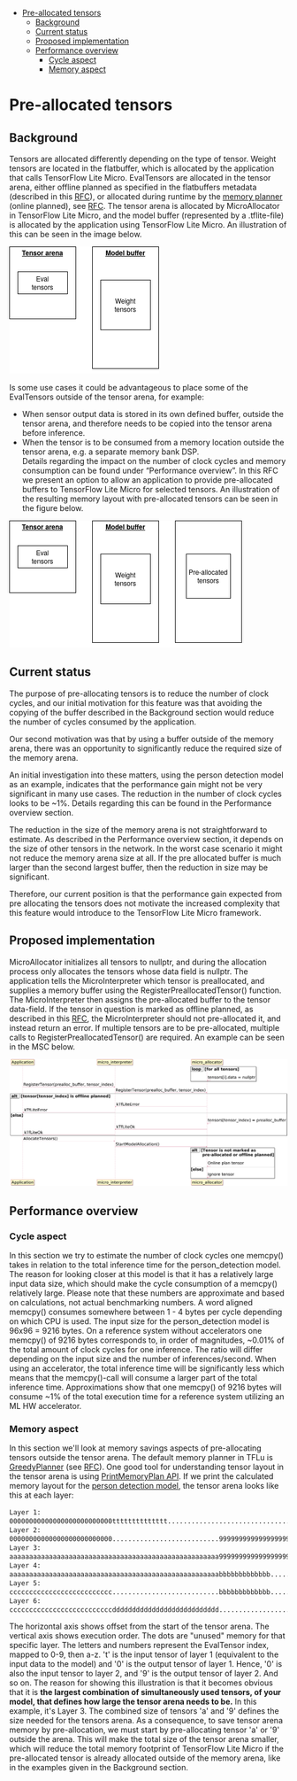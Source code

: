 <!-- mdformat off(b/169948621#comment2) --> 

<!--ts-->
   * [Pre-allocated tensors](#pre-allocated-tensors)
      * [Background](#background)
      * [Current status](#current-status)
      * [Proposed implementation](#proposed-implementation)
      * [Performance overview](#performance-overview)
         * [Cycle aspect](#cycle-aspect)
         * [Memory aspect](#memory-aspect)
<!--
Semi-automated TOC generation with instructions from
https://github.com/ekalinin/github-markdown-toc#auto-insert-and-update-toc
-->

<!--te-->

# Pre-allocated tensors
## Background
Tensors are allocated differently depending on the type of tensor. Weight tensors are located in the flatbuffer, which is allocated by the application that calls TensorFlow Lite Micro. EvalTensors are allocated in the tensor arena, either offline planned as specified in the flatbuffers metadata (described in this [RFC](https://docs.google.com/document/d/16aTSHL5wxsq99t6adVbBz1U3K8Y5tBDAvs16iroZDEU)), or allocated during runtime by the [memory planner](https://github.com/tensorflow/tensorflow/tree/master/tensorflow/lite/micro/memory_planner) (online planned), see [RFC](https://docs.google.com/document/d/1akpqu0uiPQshmCrnV6dOEFgYM4tCCnI8Zce85PnjHMI).
The tensor arena is allocated by MicroAllocator in TensorFlow Lite Micro, and the model buffer (represented by a .tflite-file) is allocated by the application using TensorFlow Lite Micro. An illustration of this can be seen in the image below.

![Image of two blocks](images/preallocated_tensors/preallocated_tensors_bg_1.png)

Is some use cases it could be advantageous to place some of the EvalTensors outside of the tensor arena, for example: 
* When sensor output data is stored in its own defined buffer, outside the tensor arena, and therefore needs to be copied into the tensor arena before inference.
* When the tensor is to be consumed from a memory location outside the tensor arena, e.g. a separate memory bank DSP.\
Details regarding the impact on the number of clock cycles and memory consumption can be found under “Performance overview”.
In this RFC we present an option to allow an application to provide pre-allocated buffers to TensorFlow Lite Micro for selected tensors.
An illustration of the resulting memory layout with pre-allocated tensors can be seen in the figure below.

![Image of three blocks](images/preallocated_tensors/preallocated_tensors_bg_2.png)

## Current status
The purpose of pre-allocating tensors is to reduce the number of clock cycles, and our initial motivation for this feature was that avoiding the copying of the buffer described in the Background section would reduce the number of cycles consumed by the application.

Our second motivation was that by using a buffer outside of the memory arena, there was an opportunity to significantly reduce the required size of the memory arena.

An initial investigation into these matters, using the person detection model as an example, indicates that the performance gain might not be very significant in many use cases. The reduction in the number of clock cycles looks to be ~1%. Details regarding this can be found in the Performance overview section.

The reduction in the size of the memory arena is not straightforward to estimate. As described in the Performance overview section, it depends on the size of other tensors in the network. In the worst case scenario it might not reduce the memory arena size at all. If the pre allocated buffer is much larger than the second largest buffer, then the reduction in size may be significant.

Therefore, our current position is that the performance gain expected from pre allocating the tensors does not motivate the increased complexity that this feature would introduce to the TensorFlow Lite Micro framework.

## Proposed implementation
MicroAllocator initializes all tensors to nullptr, and during the allocation process only allocates the tensors whose data field is nullptr.
The application tells the MicroInterpreter which tensor is preallocated, and supplies a memory buffer using the RegisterPreallocatedTensor() function. The MicroInterpreter then assigns the pre-allocated buffer to the tensor data-field.
If the tensor in question is marked as offline planned, as described in this [RFC](https://docs.google.com/document/d/16aTSHL5wxsq99t6adVbBz1U3K8Y5tBDAvs16iroZDEU), the MicroInterpreter should not pre-allocated it, and instead return an error.
If multiple tensors are to be pre-allocated, multiple calls to RegisterPreallocatedTensor() are required. An example can be seen in the MSC below.

![MSC](images/preallocated_tensors/preallocated_tensors_impl1.png)

## Performance overview
### Cycle aspect
In this section we try to estimate the number of clock cycles one memcpy() takes in relation to the total inference time for the person_detection model. The reason for looking closer at this model is that it has a relatively large input data size, which should make the cycle consumption of a memcpy() relatively large. Please note that these numbers are approximate and based on calculations, not actual benchmarking numbers.
A word aligned memcpy() consumes somewhere between 1 - 4 bytes per cycle depending on which CPU is used. The input size for the person_detection model is 96x96 = 9216 bytes. On a reference system without accelerators one memcpy() of 9216 bytes corresponds to, in order of magnitudes,  ~0.01% of the total amount of clock cycles for one inference.
The ratio will differ depending on the input size and the number of inferences/second. When using an accelerator, the total inference time will be significantly less which means that the memcpy()-call will consume a larger part of the total inference time. Approximations show that one memcpy() of 9216 bytes will consume ~1% of the total execution time for a reference system utilizing an ML HW accelerator.

### Memory aspect
In this section we'll look at memory savings aspects of pre-allocating tensors outside the tensor arena.
The default memory planner in TFLu is [GreedyPlanner](https://github.com/tensorflow/tensorflow/blob/master/tensorflow/lite/micro/memory_planner/greedy_memory_planner.h) (see [RFC](https://docs.google.com/document/d/1akpqu0uiPQshmCrnV6dOEFgYM4tCCnI8Zce85PnjHMI)). One good tool for understanding tensor layout in the tensor arena is using [PrintMemoryPlan API](https://github.com/tensorflow/tensorflow/blob/6f89198ee3206431ec6836e1e3df54455b89ebcf/tensorflow/lite/micro/memory_planner/greedy_memory_planner.h#L84). If we print the calculated memory layout for the [person detection model](https://storage.googleapis.com/download.tensorflow.org/data/tf_lite_micro_person_data_int8_grayscale_2020_06_23.zip), the tensor arena looks like this at each layer:
```
Layer 1:  00000000000000000000000000tttttttttttttt........................................
Layer 2:  00000000000000000000000000...........................999999999999999999999999999
Layer 3:  aaaaaaaaaaaaaaaaaaaaaaaaaaaaaaaaaaaaaaaaaaaaaaaaaaaaa999999999999999999999999999
Layer 4:  aaaaaaaaaaaaaaaaaaaaaaaaaaaaaaaaaaaaaaaaaaaaaaaaaaaaabbbbbbbbbbbbb..............
Layer 5:  cccccccccccccccccccccccccc...........................bbbbbbbbbbbbb..............
Layer 6:  ccccccccccccccccccccccccccddddddddddddddddddddddddddd...........................
```
The horizontal axis shows offset from the start of the tensor arena. The vertical axis shows execution order. The dots are "unused" memory for that specific layer. The letters and numbers represent the EvalTensor index, mapped to 0-9, then a-z.
't' is the input tensor of layer 1 (equivalent to the input data to the model) and '0' is the output tensor of layer 1. Hence, '0' is also the input tensor to layer 2, and '9' is the output tensor of layer 2. And so on.
The reason for showing this illustration is that it becomes obvious that it is **the largest combination of simultaneously used tensors, of your model, that defines how large the tensor arena needs to be.** In this example, it's Layer 3.
The combined size of tensors 'a' and '9' defines the size needed for the tensors arena. As a consequence, to save tensor arena memory by pre-allocation, we must start by pre-allocating tensor 'a' or '9' outside the arena.
This will make the total size of the tensor arena smaller, which will reduce the total memory footprint of TensorFlow Lite Micro if the pre-allocated tensor is already allocated outside of the memory arena, like in the examples given in the Background section.
